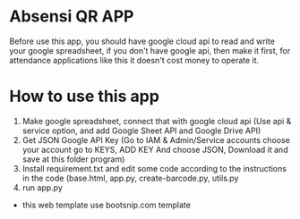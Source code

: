 # Absensi QR APP
Before use this app, you should have google cloud api to read and write your google spreadsheet, if you don't have google api, then make it first, for attendance applications like this it doesn't cost money to operate it.

# How to use this app
1. Make google spreadsheet, connect that with google cloud api (Use api & service option, and add Google Sheet API and Google Drive API)
2. Get JSON Google API Key (Go to IAM & Admin/Service accounts choose your account go  to KEYS, ADD KEY And choose JSON, Download it and save at this folder program)
3. Install requirement.txt and edit some code according to the instructions in the code (base.html, app.py, create-barcode.py, utils.py
4. run app.py

* this web template use bootsnip.com template
